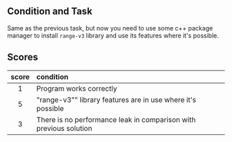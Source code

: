 ## Condition and Task

Same as the previous task, but now you need to use some c++ package manager to install `range-v3` library and use its features where it's possible.

## Scores

| score | condition                                                         |
|:-----:|:----------------------------------------------------------------- |
| 1     | Program works correctly                                           |
| 5     | "range-v3"" library features are in use where it's possible       |
| 3     | There is no performance leak in comparison with previous solution |
